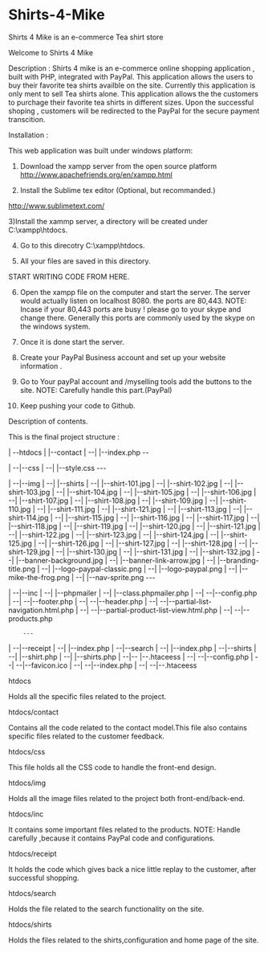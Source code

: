 Shirts-4-Mike
=============

Shirts 4 Mike is an e-commerce Tea shirt store


Welcome to Shirts 4 Mike

Description :
   Shirts 4 mike is an e-commerce online shopping application , built with PHP, integrated with PayPal.
   This application allows the users to buy their favorite tea shirts availble on the site. Currently this application is only
   ment to sell Tea shirts alone. This application allows the the customers to purchage their favorite tea shirts in different sizes.
   Upon the successful shoping , customers will be redirected to the PayPal for the  secure payment transcition.
   
   
   
   


Installation : 

This web application was built under windows  platform:
 
 1) Download the xampp server from the open source platform
 http://www.apachefriends.org/en/xampp.html
 
 2) Install the Sublime tex editor (Optional, but recommanded.)
 
 http://www.sublimetext.com/
 
 3)Install the xammp server, a directory will be created under C:\xampp\htdocs.
 
 4) Go to this direcotry
 C:\xampp\htdocs.
 
 5) All your files are saved in this directory.
 
 START WRITING CODE FROM HERE.
 
 6) Open the xampp file on the computer and start the server. The server would actually listen on localhost 8080.
 the ports are 80,443. 
 NOTE: Incase if your  80,443 ports are busy ! please go to your skype and change there. Generally this ports are commonly used
 by the skype on the windows system.
 
 
 6) Once it is done start the server.
 
 
 7) Create your PayPal Business account and set up your website information .
 
 8) Go to Your payPal account and /myselling tools add the buttons to the site. 
 NOTE: Carefully handle this part.(PayPal)
 
 9) Keep pushing your code to Github.
 
 
 
 
 
 
 
 Description of contents.
 
 This is the final project structure :
 
 
| --htdocs
|   |--contact
| --|  |--index.php
      --
      
| --|--css
| --|  |--style.css
    ---
    
| --|--img
| --|  |--shirts
| --|     |--shirt-101.jpg
| --|     |--shirt-102.jpg
| --|     |--shirt-103.jpg
| --|     |--shirt-104.jpg
| --|     |--shirt-105.jpg
| --|     |--shirt-106.jpg
| --|     |--shirt-107.jpg
| --|     |--shirt-108.jpg
| --|     |--shirt-109.jpg
| --|     |--shirt-110.jpg
| --|     |--shirt-111.jpg
| --|     |--shirt-121.jpg
| --|     |--shirt-113.jpg
| --|     |--shirt-114.jpg
| --|     |--shirt-115.jpg
| --|     |--shirt-116.jpg
| --|     |--shirt-117.jpg
| --|     |--shirt-118.jpg
| --|     |--shirt-119.jpg
| --|     |--shirt-120.jpg
| --|     |--shirt-121.jpg
| --|     |--shirt-122.jpg
| --|     |--shirt-123.jpg
| --|     |--shirt-124.jpg
| --|     |--shirt-125.jpg
| --|     |--shirt-126.jpg
| --|     |--shirt-127.jpg
| --|     |--shirt-128.jpg
| --|     |--shirt-129.jpg
| --|     |--shirt-130.jpg
| --|     |--shirt-131.jpg
| --|     |--shirt-132.jpg
| --|     |--banner-background.jpg
| --|     |--banner-link-arrow.jpg
| --|     |--branding-title.png
| --|     |--logo-paypal-classic.png
| --|     |--logo-paypal.png
| --|     |--mike-the-frog.png
| --|     |--nav-sprite.png
        ---
        
        
        
| --|--inc
| --|  |--phpmailer
| --|     |--class.phpmailer.php
| --|   --|--config.php
| --|   --|--footer.php
| --|   --|--header.php
| --|   --|--partial-list-navigation.html.php
| --|   --|--partial-product-list-view.html.php
| --|   --|--products.php

        ---
        
        
| --|--receipt
| --|   |--index.php
| --|--search
| --|   |--index.php
| --|--shirts
| --|   |--shirt.php
| --|   |--shirts.php
| --|-- |--.htaceess
| --| --|--config.php
| --| --|--favicon.ico
| --| --|--index.php
| --| --|--.htaceess



  htdocs 
  
  Holds all the specific files related to the project.
  
  htdocs/contact

  Contains all the code related to the contact model.This file also contains specific files
  related to the customer feedback.

  htdocs/css

  This file holds all the CSS code to handle the front-end design.

  htdocs/img
  
  Holds all the image files related to the project both front-end/back-end.

  htdocs/inc

   It contains  some important files related to the products.
   NOTE: Handle carefully ,because it contains PayPal code and configurations.

   htdocs/receipt

   It holds the code which gives back a nice little replay to the customer, after successful shopping.

   htdocs/search

   Holds the file related to the search functionality on the site.

   htdocs/shirts


   Holds the files related to the shirts,configuration and home page of the site.

 





 
 
 
 
 
 
 
 
 
 
